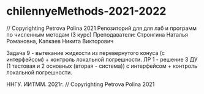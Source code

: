 # chilennyeMethods-2021-2022
// Copyrighting Petrova Polina 2021
Репозиторий для для лаб и программ по численным методам (3 курс)
Преподаватели: Стронгина Наталья Романовна, Капкаев Никита Викторович

Задача 9 - вытекание жидкости из перевернутого конуса (с интерфейсом) + контроль локальной погрешности.
ЛР 1 - решение 3 ДУ (1 тестовая и 2 основных (вторая - система)) с интерфейсом + контроль локальной погрешности.







ННГУ. ИИТММ. 2021г. 
// Copyrighting Petrova Polina 2021

